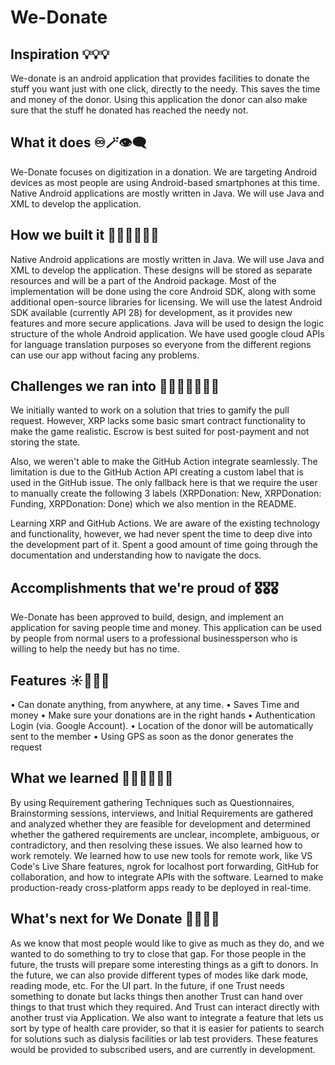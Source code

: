 # We-Donate

## Inspiration 💡💡💡

We-donate is an android application that provides facilities to donate the stuff you want just with one click, directly to the needy. This saves the time and money of the donor. Using this application the donor can also make sure that the stuff he donated has reached the needy not.

## What it does ♾️🪄👁️‍🗨️

We-Donate focuses on digitization in a donation. We are targeting Android devices as most people are using Android-based smartphones at this time. Native Android applications are mostly written in
Java. We will use Java and XML to develop the application.

## How we built it 🧠🧠👀👀🙆‍♂️

Native Android applications are mostly written in Java. We will use Java and XML to develop the application. These designs will be stored as separate resources and will be a part of the Android package. Most of the implementation will be done using the core Android SDK, along with some additional open-source libraries for licensing. We will use the latest Android SDK available (currently API 28) for development, as it provides new features and more secure applications. Java will be used to design the logic structure of the whole Android application. We have used google cloud APIs for language translation purposes so everyone from the different regions can use our app without facing any problems.

## Challenges we ran into 🏃🏃🏃🧑‍🎓🧏‍♂️

We initially wanted to work on a solution that tries to gamify the pull request. However, XRP lacks some basic smart contract functionality to make the game realistic. Escrow is best suited for post-payment and not storing the state.

Also, we weren't able to make the GitHub Action integrate seamlessly. The limitation is due to the GitHub Action API creating a custom label that is used in the GitHub issue. The only fallback here is that we require the user to manually create the following 3 labels (XRPDonation: New, XRPDonation: Funding, XRPDonation: Done) which we also mention in the README.

Learning XRP and GitHub Actions. We are aware of the existing technology and functionality, however, we had never spent the time to deep dive into the development part of it. Spent a good amount of time going through the documentation and understanding how to navigate the docs.

## Accomplishments that we're proud of 🎖️🎖️🎖️

We-Donate has been approved to build, design, and implement an application for saving people time and money. This application can be used by people from normal users to a professional businessperson who is willing to help the needy but has no time.

## Features  ☀️🌟🧏‍♂️
• Can donate anything, from anywhere, at any time.
• Saves Time and money
• Make sure your donations are in the right hands
• Authentication Login (via. Google Account).
• Location of the donor will be automatically sent to the member
• Using GPS as soon as the donor generates the request

## What we learned 🙇‍♂️🙇‍♂️🙇‍♂️

By using Requirement gathering Techniques such as Questionnaires, Brainstorming sessions, interviews, and Initial Requirements are gathered and analyzed whether they are feasible for development and determined whether the gathered requirements are unclear, incomplete, ambiguous, or contradictory, and then resolving these issues. We also learned how to work remotely. We learned how to use new tools for remote work, like VS Code's Live Share features, ngrok for localhost port forwarding, GitHub for collaboration, and how to integrate APIs with the software. Learned to make production-ready cross-platform apps ready to be deployed in real-time.

## What's next for We Donate 🙇‍♂️💡💡

As we know that most people would like to give as much as they do, and we wanted to do something to try to close that gap. For those people in the future, the trusts will prepare some interesting things as a gift to donors. In the future, we can also provide different types of modes like dark mode, reading mode, etc. For the UI part. In the future, if one Trust needs something to donate but lacks things then another Trust can hand over things to that trust which they required. And Trust can interact directly with another trust via Application. We also want to integrate a feature that lets us sort by type of health care provider, so that it is easier for patients to search for solutions such as dialysis facilities or lab test providers. These features would be provided to subscribed users, and are currently in development.
